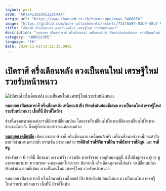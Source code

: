 ```yaml
---
layout: post
code: "ART24110106522QCX4X"
origin_url: "https://www.khaosod.co.th/horoscope/news_9468656"
image: "https://github.com/user-attachments/assets/733f6b97-03b9-48b7-9273-315f02d60125"
title: "เปิดราศี ครึ่งเดือนหลัง ดวงเป็นคนใหม่ เศรษฐีใหม่ รวยรับหน้าหนาว"
description: "หมอบอย เปิดชะตาราศี ครึ่งเดือนหลัง เหนื่อยแล้วปัง ฟ้าหลังฝนย่อมดีเสมอ ดวงเป็นคนใหม่ เศรษฐีใหม่ รวยรับหน้าหนาว เช็กที่นี่ มีราศีใดบ้าง"
category: "HOROSCOPE"
language: "th"
date: 2024-11-01T13:11:35.909Z
---
```


# เปิดราศี ครึ่งเดือนหลัง ดวงเป็นคนใหม่ เศรษฐีใหม่ รวยรับหน้าหนาว

[![เปิดราศี ครึ่งเดือนหลัง ดวงเป็นคนใหม่ เศรษฐีใหม่ รวยรับหน้าหนาว](https://www.khaosod.co.th/wpapp/uploads/2024/10/Horoscope-4.jpg "เปิดราศี ครึ่งเดือนหลัง ดวงเป็นคนใหม่ เศรษฐีใหม่ รวยรับหน้าหนาว")](https://www.khaosod.co.th/wpapp/uploads/2024/10/Horoscope-4.jpg)

**หมอบอย เปิดชะตาราศี ครึ่งเดือนหลัง เหนื่อยแล้วปัง ฟ้าหลังฝนย่อมดีเสมอ ดวงเป็นคนใหม่ เศรษฐีใหม่ รวยรับหน้าหนาว เช็กที่นี่ มีราศีใดบ้าง**

ช่วงนี้ดวงชะตาของแต่ละราศีมีการเปลี่ยนแปลง โดยอาจทั้งเปลี่ยนไปในทางที่ดีและเปลี่ยนไปในทางต้องระมัดระวัง ซึ่งอยู่ที่การกระทำของแต่ละคนด้วย

[**หมอบอย เคลียร์ชัด**](https://www.facebook.com/profile.php?id=100057221688922) เปิดดวงชะตา 6 ราศี ครึ่งเดือนแรก เหนื่อยแล้วพัง เครื่องเดือนหลัง เหนื่อยแล้วปัง เผย ที่ผ่านมาเคราะห์ซ้ำ กรรมซัด ประกอบด้วย **ราศีสิงห์ ราศีพิจิก ราศีมีน ราศีมังกร ราศีมิถุน** และ **ราศีธนู**

สำหรับชาว 6 ราศีนี้ ที่ผ่านมา เคราะห์ซ้ำ กรรมซัด ซวยซ้ำซาก ขออุทิศผลบุญนี้ ส่งไปถึงคู่กรรม คู่เวร คู่อาฆาตพยาบาท พวกทรยศ จงหลุดออกไปจากเรา นับจากนี้ ครึ่งเดือนตุลาคมไปแล้ว จะเปลี่ยนแปลง ฟ้าหลังฝน ย่อมดีเสมอ ดวงเป็นคนใหม่ เศรษฐีใหม่ รวยรับหน้าหนาว

หมอบอย เปิดชะตาราศี ครึ่งเดือนหลัง เหนื่อยแล้วปัง ฟ้าหลังฝนย่อมดีเสมอ ดวงเป็นคนใหม่ เศรษฐีใหม่ รวยรับหน้าหนาว เช็กที่นี่ มีราศีใดบ้าง